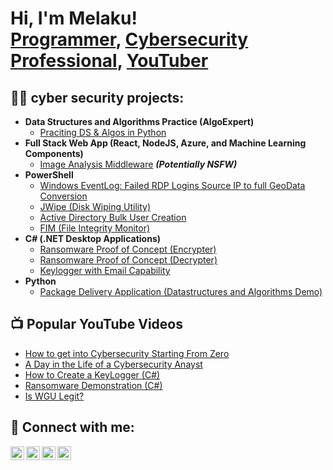 <h1>Hi, I'm Melaku! <br/><a href="https://github.com/joshmadakor1">Programmer</a>, <a href="https://www.linkedin.com/in/joshmadakor/">Cybersecurity Professional</a>, <a href="https://www.youtube.com/c/joshmadakor">YouTuber</a></h1>

<h2>👨‍💻 cyber security projects:</h2>

- <b>Data Structures and Algorithms Practice (AlgoExpert)</b>
  - [Praciting DS & Algos in Python](https://github.com/melaku51/Algorithms-Practice)
- <b>Full Stack Web App (React, NodeJS, Azure, and Machine Learning Components)</b>
  - [Image Analysis Middleware](https://github.com/melaku51/4chan-Image-Analysis-Middleware-C964) <b><i>(Potentially NSFW)</b></i>
- <b>PowerShell</b>
  - [Windows EventLog: Failed RDP Logins Source IP to full GeoData Conversion](https://github.com/melaku51/Sentinel-Lab)
  - [JWipe (Disk Wiping Utility)](https://github.com/melaku51/Jwipe.PowerShell)
  - [Active Directory Bulk User Creation](https://github.com/melaku51/AD_PS)
  - [FIM (File Integrity Monitor)](https://github.com/joshmadakor1/PowerShell-Integrity-FIM)
- <b>C# (.NET Desktop Applications)</b>
  - [Ransomware Proof of Concept (Encrypter)](https://github.com/melaku51/EncrypterPOC)
  - [Ransomware Proof of Concept (Decrypter)](https://github.com/melaku51/DecrypterPOC)
  - [Keylogger with Email Capability](https://github.com/melaku51/Key-Logger-With-Email)
- <b>Python</b>
  - [Package Delivery Application (Datastructures and Algorithms Demo)](https://github.com/melaku51/Package-Delivery-Pathfinding-Algorithm)

<h2>📺 Popular YouTube Videos</h2>

- [How to get into Cybersecurity Starting From Zero](https://www.youtube.com/watch?v=a83ASGn_V_s)
- [A Day in the Life of a Cybersecurity Anayst](https://www.youtube.com/watch?v=uHy3oM7NnoU)
- [How to Create a KeyLogger (C#)](https://www.youtube.com/watch?v=N-L9hklSlNk)
- [Ransomware Demonstration (C#)](https://www.youtube.com/watch?v=OfvdQeh79s0)
- [Is WGU Legit?](https://www.youtube.com/watch?v=E2MwRWxDBkA)

<h2> 🤳 Connect with me:</h2>

[<img align="left" alt="MelakuAbriham | YouTube" width="22px" src="https://cdn.jsdelivr.net/npm/simple-icons@v3/icons/youtube.svg" />][youtube]
[<img align="left" alt="MelakuAbriham | Twitter" width="22px" src="https://cdn.jsdelivr.net/npm/simple-icons@v3/icons/twitter.svg" />][twitter]
[<img align="left" alt="MelakuAbriham | LinkedIn" width="22px" src="https://cdn.jsdelivr.net/npm/simple-icons@v3/icons/linkedin.svg" />][linkedin]
[<img align="left" alt="MelakuAbriham | Instagram" width="22px" src="https://cdn.jsdelivr.net/npm/simple-icons@v3/icons/instagram.svg" />][instagram]

[twitter]: https://twitter.com/MelakuAbriham
[youtube]: https://www.youtube.com/c/MelakuAbriham
[instagram]: https://www.instagram.com/MelakuAbriham/
[linkedin]: https://linkedin.com/in/MelakuAbriham

<!--
**melaku51/melaku51** is a ✨ _special_ ✨ repository because its `README.md` (this file) appears on your GitHub profile.

Here are some ideas to get you started:

- 🔭 I’m currently working on ...
- 🌱 I’m currently learning ...
- 👯 I’m looking to collaborate on ...
- 🤔 I’m looking for help with ...
- 💬 Ask me about ...
- 📫 How to reach me: ...
- 😄 Pronouns: ...
- ⚡ Fun fact: ...
-->
